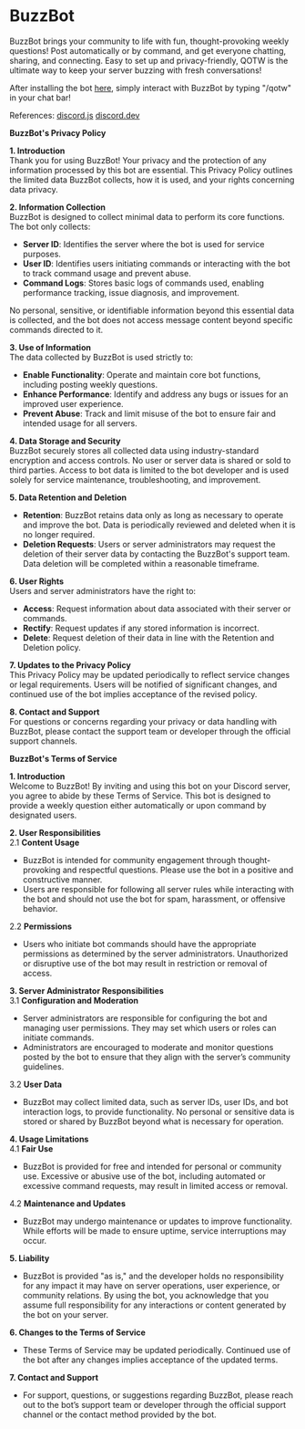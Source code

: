 # BuzzBot

BuzzBot brings your community to life with fun, thought-provoking weekly questions! Post automatically or by command, and get everyone chatting, sharing, and connecting. Easy to set up and privacy-friendly, QOTW is the ultimate way to keep your server buzzing with fresh conversations!

After installing the bot [here](https://discord.com/oauth2/authorize?client_id=1303331750034014269), simply interact with BuzzBot by typing "/qotw" in your chat bar!

References:
[discord.js](https://discord.js.org/)
[discord.dev](https://discord.com/developers/docs/intro)

**BuzzBot's Privacy Policy**

**1. Introduction**  
Thank you for using BuzzBot! Your privacy and the protection of any information processed by this bot are essential. This Privacy Policy outlines the limited data BuzzBot collects, how it is used, and your rights concerning data privacy.

**2. Information Collection**  
BuzzBot is designed to collect minimal data to perform its core functions. The bot only collects:

- **Server ID**: Identifies the server where the bot is used for service purposes.
- **User ID**: Identifies users initiating commands or interacting with the bot to track command usage and prevent abuse.
- **Command Logs**: Stores basic logs of commands used, enabling performance tracking, issue diagnosis, and improvement.

No personal, sensitive, or identifiable information beyond this essential data is collected, and the bot does not access message content beyond specific commands directed to it.

**3. Use of Information**  
The data collected by BuzzBot is used strictly to:

- **Enable Functionality**: Operate and maintain core bot functions, including posting weekly questions.
- **Enhance Performance**: Identify and address any bugs or issues for an improved user experience.
- **Prevent Abuse**: Track and limit misuse of the bot to ensure fair and intended usage for all servers.

**4. Data Storage and Security**  
BuzzBot securely stores all collected data using industry-standard encryption and access controls. No user or server data is shared or sold to third parties. Access to bot data is limited to the bot developer and is used solely for service maintenance, troubleshooting, and improvement.

**5. Data Retention and Deletion**

- **Retention**: BuzzBot retains data only as long as necessary to operate and improve the bot. Data is periodically reviewed and deleted when it is no longer required.
- **Deletion Requests**: Users or server administrators may request the deletion of their server data by contacting the BuzzBot's support team. Data deletion will be completed within a reasonable timeframe.

**6. User Rights**  
Users and server administrators have the right to:

- **Access**: Request information about data associated with their server or commands.
- **Rectify**: Request updates if any stored information is incorrect.
- **Delete**: Request deletion of their data in line with the Retention and Deletion policy.

**7. Updates to the Privacy Policy**  
This Privacy Policy may be updated periodically to reflect service changes or legal requirements. Users will be notified of significant changes, and continued use of the bot implies acceptance of the revised policy.

**8. Contact and Support**  
For questions or concerns regarding your privacy or data handling with BuzzBot, please contact the support team or developer through the official support channels.

**BuzzBot's Terms of Service**

**1. Introduction**  
Welcome to BuzzBot! By inviting and using this bot on your Discord server, you agree to abide by these Terms of Service. This bot is designed to provide a weekly question either automatically or upon command by designated users.

**2. User Responsibilities**  
2.1 **Content Usage**

- BuzzBot is intended for community engagement through thought-provoking and respectful questions. Please use the bot in a positive and constructive manner.
- Users are responsible for following all server rules while interacting with the bot and should not use the bot for spam, harassment, or offensive behavior.

2.2 **Permissions**

- Users who initiate bot commands should have the appropriate permissions as determined by the server administrators. Unauthorized or disruptive use of the bot may result in restriction or removal of access.

**3. Server Administrator Responsibilities**  
3.1 **Configuration and Moderation**

- Server administrators are responsible for configuring the bot and managing user permissions. They may set which users or roles can initiate commands.
- Administrators are encouraged to moderate and monitor questions posted by the bot to ensure that they align with the server’s community guidelines.

3.2 **User Data**

- BuzzBot may collect limited data, such as server IDs, user IDs, and bot interaction logs, to provide functionality. No personal or sensitive data is stored or shared by BuzzBot beyond what is necessary for operation.

**4. Usage Limitations**  
4.1 **Fair Use**

- BuzzBot is provided for free and intended for personal or community use. Excessive or abusive use of the bot, including automated or excessive command requests, may result in limited access or removal.

4.2 **Maintenance and Updates**

- BuzzBot may undergo maintenance or updates to improve functionality. While efforts will be made to ensure uptime, service interruptions may occur.

**5. Liability**

- BuzzBot is provided "as is," and the developer holds no responsibility for any impact it may have on server operations, user experience, or community relations. By using the bot, you acknowledge that you assume full responsibility for any interactions or content generated by the bot on your server.

**6. Changes to the Terms of Service**

- These Terms of Service may be updated periodically. Continued use of the bot after any changes implies acceptance of the updated terms.

**7. Contact and Support**

- For support, questions, or suggestions regarding BuzzBot, please reach out to the bot’s support team or developer through the official support channel or the contact method provided by the bot.
